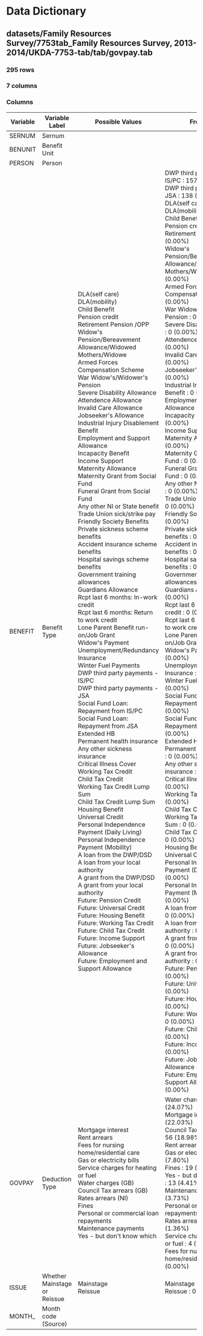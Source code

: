 # Data Dictionary

## datasets/Family Resources Survey/7753tab_Family Resources Survey, 2013-2014/UKDA-7753-tab/tab/govpay.tab

### 295 rows

### 7 columns

### Columns

| Variable | Variable Label | Possible Values | Frequency |
| --- | --- | --- | --- |
| SERNUM | Sernum |  |  |
| BENUNIT | Benefit Unit |  |  |
| PERSON | Person |  |  |
| BENEFIT | Benefit Type | DLA(self care) <br/>DLA(mobility) <br/>Child Benefit <br/>Pension credit <br/>Retirement Pension /OPP <br/>Widow's Pension/Bereavement Allowance/Widowed Mothers/Widowe <br/>Armed Forces Compensation Scheme <br/>War Widow's/Widower's Pension <br/>Severe Disability Allowance <br/>Attendence Allowance <br/>Invalid Care Allowance <br/>Jobseeker's Allowance <br/>Industrial Injury Disablement Benefit <br/>Employment and Support Allowance <br/>Incapacity Benefit <br/>Income Support <br/>Maternity Allowance <br/>Maternity Grant from Social Fund <br/>Funeral Grant from Social Fund <br/>Any other NI or State benefit <br/>Trade Union sick/strike pay <br/>Friendly Society Benefits <br/>Private sickness scheme benefits <br/>Accident insurance scheme benefits <br/>Hospital savings scheme benefits <br/>Government training allowances <br/>Guardians Allowance <br/>Rcpt last 6 months: In-work credit <br/>Rcpt last 6 months: Return to work credit <br/>Lone Parent Benefit run-on/Job Grant <br/>Widow's Payment <br/>Unemployment/Redundancy Insurance <br/>Winter Fuel Payments <br/>DWP third party payments - IS/PC <br/>DWP third party payments - JSA <br/>Social Fund Loan: Repayment from IS/PC <br/>Social Fund Loan: Repayment from JSA <br/>Extended HB <br/>Permanent health insurance <br/>Any other sickness insurance <br/>Critical Illness Cover <br/>Working Tax Credit <br/>Child Tax Credit <br/>Working Tax Credit Lump Sum <br/>Child Tax Credit Lump Sum <br/>Housing Benefit <br/>Universal Credit <br/>Personal Independence Payment (Daily Living) <br/>Personal Independence Payment (Mobility) <br/>A loan from the DWP/DSD <br/>A loan from your local authority <br/>A grant from the DWP/DSD <br/>A grant from your local authority <br/>Future: Pension Credit <br/>Future: Universal Credit <br/>Future: Housing Benefit <br/>Future: Working Tax Credit <br/>Future: Child Tax Credit <br/>Future: Income Support <br/>Future: Jobseeker's Allowance <br/>Future: Employment and Support Allowance  | DWP third party payments - IS/PC : 157 (53.22%)<br/>DWP third party payments - JSA : 138 (46.78%)<br/>DLA(self care) : 0 (0.00%)<br/>DLA(mobility) : 0 (0.00%)<br/>Child Benefit : 0 (0.00%)<br/>Pension credit : 0 (0.00%)<br/>Retirement Pension /OPP : 0 (0.00%)<br/>Widow's Pension/Bereavement Allowance/Widowed Mothers/Widowe : 0 (0.00%)<br/>Armed Forces Compensation Scheme : 0 (0.00%)<br/>War Widow's/Widower's Pension : 0 (0.00%)<br/>Severe Disability Allowance : 0 (0.00%)<br/>Attendence Allowance : 0 (0.00%)<br/>Invalid Care Allowance : 0 (0.00%)<br/>Jobseeker's Allowance : 0 (0.00%)<br/>Industrial Injury Disablement Benefit : 0 (0.00%)<br/>Employment and Support Allowance : 0 (0.00%)<br/>Incapacity Benefit : 0 (0.00%)<br/>Income Support : 0 (0.00%)<br/>Maternity Allowance : 0 (0.00%)<br/>Maternity Grant from Social Fund : 0 (0.00%)<br/>Funeral Grant from Social Fund : 0 (0.00%)<br/>Any other NI or State benefit : 0 (0.00%)<br/>Trade Union sick/strike pay : 0 (0.00%)<br/>Friendly Society Benefits : 0 (0.00%)<br/>Private sickness scheme benefits : 0 (0.00%)<br/>Accident insurance scheme benefits : 0 (0.00%)<br/>Hospital savings scheme benefits : 0 (0.00%)<br/>Government training allowances : 0 (0.00%)<br/>Guardians Allowance : 0 (0.00%)<br/>Rcpt last 6 months: In-work credit : 0 (0.00%)<br/>Rcpt last 6 months: Return to work credit : 0 (0.00%)<br/>Lone Parent Benefit run-on/Job Grant : 0 (0.00%)<br/>Widow's Payment : 0 (0.00%)<br/>Unemployment/Redundancy Insurance : 0 (0.00%)<br/>Winter Fuel Payments : 0 (0.00%)<br/>Social Fund Loan: Repayment from IS/PC : 0 (0.00%)<br/>Social Fund Loan: Repayment from JSA : 0 (0.00%)<br/>Extended HB : 0 (0.00%)<br/>Permanent health insurance : 0 (0.00%)<br/>Any other sickness insurance : 0 (0.00%)<br/>Critical Illness Cover : 0 (0.00%)<br/>Working Tax Credit : 0 (0.00%)<br/>Child Tax Credit : 0 (0.00%)<br/>Working Tax Credit Lump Sum : 0 (0.00%)<br/>Child Tax Credit Lump Sum : 0 (0.00%)<br/>Housing Benefit : 0 (0.00%)<br/>Universal Credit : 0 (0.00%)<br/>Personal Independence Payment (Daily Living) : 0 (0.00%)<br/>Personal Independence Payment (Mobility) : 0 (0.00%)<br/>A loan from the DWP/DSD : 0 (0.00%)<br/>A loan from your local authority : 0 (0.00%)<br/>A grant from the DWP/DSD : 0 (0.00%)<br/>A grant from your local authority : 0 (0.00%)<br/>Future: Pension Credit : 0 (0.00%)<br/>Future: Universal Credit : 0 (0.00%)<br/>Future: Housing Benefit : 0 (0.00%)<br/>Future: Working Tax Credit : 0 (0.00%)<br/>Future: Child Tax Credit : 0 (0.00%)<br/>Future: Income Support : 0 (0.00%)<br/>Future: Jobseeker's Allowance : 0 (0.00%)<br/>Future: Employment and Support Allowance : 0 (0.00%) |
| GOVPAY | Deduction Type | Mortgage interest <br/>Rent arrears <br/>Fees for nursing home/residential care <br/>Gas or electricity bills <br/>Service charges for heating or fuel <br/>Water charges (GB) <br/>Council Tax arrears (GB) <br/>Rates arrears (NI) <br/>Fines <br/>Personal or commercial loan repayments <br/>Maintenance payments <br/>Yes - but don't know which  | Water charges (GB) : 71 (24.07%)<br/>Mortgage interest : 65 (22.03%)<br/>Council Tax arrears (GB) : 56 (18.98%)<br/>Rent arrears : 23 (7.80%)<br/>Gas or electricity bills : 23 (7.80%)<br/>Fines : 19 (6.44%)<br/>Yes - but don't know which : 13 (4.41%)<br/>Maintenance payments : 11 (3.73%)<br/>Personal or commercial loan repayments : 6 (2.03%)<br/>Rates arrears (NI) : 4 (1.36%)<br/>Service charges for heating or fuel : 4 (1.36%)<br/>Fees for nursing home/residential care : 0 (0.00%) |
| ISSUE | Whether Mainstage or Reissue | Mainstage <br/>Reissue  | Mainstage : 290 (98.31%)<br/>Reissue : 0 (0.00%) |
| MONTH_ | Month code (Source) |  |  |
